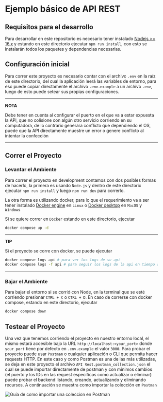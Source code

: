 # Ejemplo básico de API REST

## Requisitos para el desarrollo

Para desarrollar en este repositorio es necesario tener instalado [Nodejs >= 16.x](https://nodejs.org/en/download/) y estando en este directorio ejecutar `npm run install`, con esto se instalarán todos los paquetes y dependencias necesarias.

## Configuración inicial

Para correr este proyecto es necesario contar con el archivo `.env` en la raíz de este directorio, del cual la aplicación leerá las variables de entorno, para eso puede copiar directamente el archivo `.env.example` a un archivo `.env`, luego de esto puede setear sus propias configuraciones.

---
**NOTA**

Debe tener en cuenta al configurar el puerto en el que va a estar expuesta la API, que no colisione con algún otro servicio corriendo en su computadora, de lo contrario generara conflicto que dependiendo el OS, puede que la API directamente muestre un error
o genere conflicto al intentar la confección

---

## Correr el Proyecto

### Levantar el Ambiente

Para correr el proyecto en development contamos con dos posibles formas de hacerlo, la primera es usando `Node.js` y dentro de este directorio ejecutar `npm run install` y luego `npm run dev` para correrlo.

La otra forma es utilizando docker, para lo que el requerimiento va a ser tener instalado [Docker engine](https://docs.docker.com/engine/install/) en `Linux` o [Docker desktop](https://docs.docker.com/desktop/install/mac-install/) en `MacOS` y `Windows`

Si se quiere correr en `Docker` estando en este directorio, ejecutar

```bash
docker compose up -d
```

---
**TIP**

Si el proyecto se corre con docker, se puede ejecutar

```bash
docker compose logs api # para ver los logs de su api
docker compose logs -f api # para seguir los logs de la api en tiempo real
```

---

### Bajar el Ambiente

Para bajar el entorno si se corrió con Node, en la terminal que se esté corriendo presionar `CTRL + C` o `CTRL + D`. En caso de correrse con docker compose, estando en este directorio, ejecutar

```bash
docker compose down
```

## Testear el Proyecto

Una vez que tenemos corriendo el proyecto en nuestro entorno local, el mismo estará accesible bajo la URL `http://localhost:<your_port>` donde `your_port` tiene por defecto en `.env.example` el valor `3000`. Para probar el proyecto puede usar `Postman` o cualquier aplicación o CLI que permita hacer requests HTTP. En este caso y como Postman es una de las más utilizadas, se deja en este proyecto el archivo `API Rest.postman_collection.json` el cual se puede importar directamente de postman  y con mínimos cambios (el puerto y los IDs en las request específicas como actualizar o eliminar) puede probar el backend listando, creando, actualizando y eliminando recursos.
A continuación se muestra como importar la colección en `Postman`

![Guía de como importar una coleccion en Postman](docs/images/import_collection_postman.gif)
